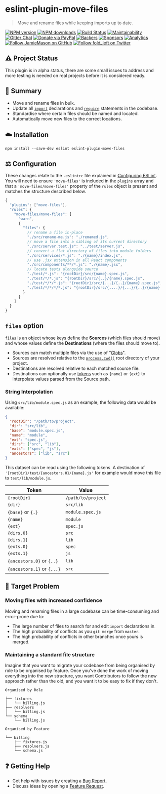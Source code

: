 # eslint-plugin-move-files

> Move and rename files while keeping imports up to date.

[![NPM version](http://img.shields.io/npm/v/eslint-plugin-move-files.svg?style=flat-square)](https://www.npmjs.com/package/eslint-plugin-move-files)
[![NPM downloads](http://img.shields.io/npm/dm/eslint-plugin-move-files.svg?style=flat-square)](https://www.npmjs.com/package/eslint-plugin-move-files)
[![Build Status](http://img.shields.io/travis/JamieMason/eslint-plugin-move-files/master.svg?style=flat-square)](https://travis-ci.org/JamieMason/eslint-plugin-move-files)
[![Maintainability](https://api.codeclimate.com/v1/badges/170c5ae0fbf646e5678a/maintainability)](https://codeclimate.com/github/JamieMason/eslint-plugin-move-files/maintainability)
[![Gitter Chat](https://badges.gitter.im/Join%20Chat.svg)](https://gitter.im/JamieMason/eslint-plugin-move-files)
[![Donate via PayPal](https://img.shields.io/badge/donate-paypal-blue.svg)](https://www.paypal.me/foldleft)
[![Backers](https://opencollective.com/fold_left/backers/badge.svg)](https://opencollective.com/fold_left#backer)
[![Sponsors](https://opencollective.com/fold_left/sponsors/badge.svg)](https://opencollective.com/fold_left#sponsors)
[![Analytics](https://ga-beacon.appspot.com/UA-45466560-5/eslint-plugin-move-files?flat&useReferer)](https://github.com/igrigorik/ga-beacon)
[![Follow JamieMason on GitHub](https://img.shields.io/github/followers/JamieMason.svg?style=social&label=Follow)](https://github.com/JamieMason)
[![Follow fold_left on Twitter](https://img.shields.io/twitter/follow/fold_left.svg?style=social&label=Follow)](https://twitter.com/fold_left)

## ⚠️ Project Status

This plugin is in alpha status, there are some small issues to address and more
testing is needed on real projects before it is considered ready.

## 📣 Summary

- Move and rename files in bulk.
- Update all [`import`][import] declarations and [`require`][require] statements
  in the codebase.
- Standardise where certain files should be named and located.
- Automatically move new files to the correct locations.

## ☁️ Installation

```
npm install --save-dev eslint eslint-plugin-move-files
```

## ⚖️ Configuration

These changes relate to the `.eslintrc` file explained in
[Configuring ESLint](https://eslint.org/docs/user-guide/configuring). You will
need to ensure `'move-files'` is included in the `plugins` array and that a
`'move-files/move-files'` property of the `rules` object is present and matches
the structure described below.

```js
{
  "plugins": ["move-files"],
  "rules": {
    "move-files/move-files": [
      "warn",
      {
        "files": {
          // rename a file in-place
          "./src/rename-me.js": "./renamed.js",
          // move a file into a sibling of its current directory
          "./src/server.test.js": "../test/server.js",
          // convert a flat directory of files into module folders
          "./src/services/*.js": "./{name}/index.js",
          // use .jsx extension in all React components
          "./src/components/**/*.js": "./{name}.jsx",
          // locate tests alongside source
          "./test/*.js": "{rootDir}/src/{name}.spec.js",
          "./test/*/*.js": "{rootDir}/src/{..}/{name}.spec.js",
          "./test/*/*/*.js": "{rootDir}/src/{...}/{..}/{name}.spec.js",
          "./test/*/*/*/*.js": "{rootDir}/src/{....}/{...}/{..}/{name}.spec.js"
        }
      }
    ]
  }
}
```

## `files` option

`files` is an object whose keys define the **Sources** (which files should move)
and whose values define the **Destinations** (where the files should move to).

- Sources can match multiple files via the use of "[Globs][globs]".
- Sources are resolved relative to the [`process.cwd()`][cwd] root directory of
  your project.
- Destinations are resolved relative to each matched source file.
- Destinations can optionally use [tokens](#String-Interpolation) such as
  `{name}` or `{ext}` to interpolate values parsed from the Source path.

### String Interpolation

Using `src/lib/module.spec.js` as an example, the following data would be
available:

```json
{
  "rootDir": "/path/to/project",
  "dir": "src/lib",
  "base": "module.spec.js",
  "name": "module",
  "ext": "spec.js",
  "dirs": ["src", "lib"],
  "exts": ["spec", "js"],
  "ancestors": ["lib", "src"]
}
```

This dataset can be read using the following tokens. A destination of
`'{rootDir}/test/{ancestors.0}/{name}.js'` for example would move this file to
`test/lib/module.js`.

| Token                      | Value              |
| -------------------------- | ------------------ |
| `{rootDir}`                | `/path/to/project` |
| `{dir}`                    | `src/lib`          |
| `{base}` or `{.}`          | `module.spec.js`   |
| `{name}`                   | `module`           |
| `{ext}`                    | `spec.js`          |
| `{dirs.0}`                 | `src`              |
| `{dirs.1}`                 | `lib`              |
| `{exts.0}`                 | `spec`             |
| `{exts.1}`                 | `js`               |
| `{ancestors.0}` or `{..}`  | `lib`              |
| `{ancestors.1}` or `{...}` | `src`              |

## 🤔 Target Problem

### Moving files with increased confidence

Moving and renaming files in a large codebase can be time-consuming and
error-prone due to:

- The large number of files to search for and edit `import` declarations in.
- The high probability of conflicts as you `git merge` from `master`.
- The high probability of conflicts in other branches once yours is merged.

### Maintaining a standard file structure

Imagine that you want to migrate your codebase from being organised by role to
be organised by feature. Once you've done the work of moving everything into the
new structure, you want Contributors to follow the new approach rather than the
old, and you want it to be easy to fix if they don't.

```
Organised by Role

├── fixtures
│   └── billing.js
├── resolvers
│   └── billing.js
└── schema
    └── billing.js

Organised by Feature

└── billing
    ├── fixtures.js
    ├── resolvers.js
    └── schema.js
```

## ❓ Getting Help

- Get help with issues by creating a
  [Bug Report](https://github.com/JamieMason/eslint-plugin-move-files/issues/new?template=bug_report.md).
- Discuss ideas by opening a
  [Feature Request](https://github.com/JamieMason/eslint-plugin-move-files/issues/new?template=feature_request.md).

<!-- LINKS -->

[import]:
  https://developer.mozilla.org/en-US/docs/Web/JavaScript/Reference/Statements/import
[require]: https://nodejs.org/docs/latest-v10.x/api/modules.html#modules_require
[cwd]: https://nodejs.org/docs/latest-v10.x/api/process.html#process_process_cwd
[globs]: https://github.com/isaacs/node-glob#glob-primer
